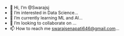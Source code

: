 - 👋 Hi, I’m @Swarajsj
- 👀 I’m interested in Data Science...
- 🌱 I’m currently learning ML and AI...
- 💞️ I’m looking to collaborate on ...
- 📫 How to reach me swarajsenapati646@gmail.com...

<!---
Swarajsj/Swarajsj is a ✨ special ✨ repository because its `README.md` (this file) appears on your GitHub profile.
You can click the Preview link to take a look at your changes.
--->

